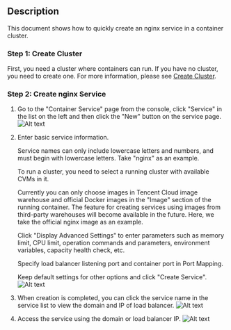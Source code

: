 ## Description
This document shows how to quickly create an nginx service in a container cluster.

### Step 1: Create Cluster
First, you need a cluster where containers can run. If you have no cluster, you need to create one. For more information, please see [Create Cluster](https://cloud.tencent.com/document/product/457/6779#.E5.88.9B.E5.BB.BA.E9.9B.86.E7.BE.A4).


### Step 2: Create nginx Service

1. Go to the "Container Service" page from the console, click "Service" in the list on the left and then click the "New" button on the service page.
![Alt text](https://mc.qcloudimg.com/static/img/6f02265c5da63b49dfab4e2c641f908c/examples_1_1.jpg)

2. Enter basic service information.

	Service names can only include lowercase letters and numbers, and must begin with lowercase letters. Take "nginx" as an example.

	To run a cluster, you need to select a running cluster with available CVMs in it.

	Currently you can only choose images in Tencent Cloud image warehouse and official Docker images in the "Image" section of the running container. The feature for creating services using images from third-party warehouses will become available in the future. Here, we take the official nginx image as an example.

	Click "Display Advanced Settings" to enter parameters such as memory limit, CPU limit, operation commands and parameters, environment variables, capacity health check, etc.

	Specify load balancer listening port and container port in Port Mapping.

	Keep default settings for other options and click "Create Service".
![Alt text](https://mc.qcloudimg.com/static/img/ecb4d2ac12ffd396a494aaeb55cfad31/examples_1_2.jpg)

1. When creation is completed, you can click the service name in the service list to view the domain and IP of load balancer.
![Alt text](https://mc.qcloudimg.com/static/img/92e0c57550547981cfcfa238a524a8b0/examples_1_3.jpg)

4. Access the service using the domain or load balancer IP.
![Alt text](https://mc.qcloudimg.com/static/img/d9aa89f02d80b65a0c9266956d11a1af/examples_1_4.jpg)

